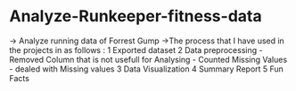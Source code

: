 # Analyze-Runkeeper-fitness-data
-> Analyze running data of Forrest Gump
->The process that I have used in the projects in as follows :
    1 Exported dataset
    2 Data preprocessing
        - Removed Column that is not usefull for Analysing
        - Counted Missing Values
        - dealed with  Missing values
    3 Data Visualization 
    4 Summary Report
    5 Fun Facts
